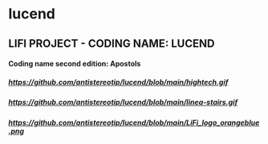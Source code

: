 # lucend
## LIFI PROJECT - CODING NAME: LUCEND

#### Coding name second edition: Apostols

##### https://github.com/antistereotip/lucend/blob/main/hightech.gif

##### https://github.com/antistereotip/lucend/blob/main/linea-stairs.gif

##### https://github.com/antistereotip/lucend/blob/main/LiFi_logo_orangeblue.png
